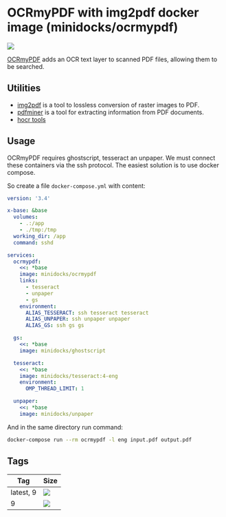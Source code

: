 OCRmyPDF with img2pdf docker image (minidocks/ocrmypdf)
=======================================================

![](https://raw.githubusercontent.com/jbarlow83/OCRmyPDF/master/docs/images/logo.svg?sanitize=true)

[OCRmyPDF](https://ocrmypdf.readthedocs.io/) adds an OCR text layer to scanned PDF files, allowing them to be searched.

Utilities
---------

- [img2pdf](https://gitlab.mister-muffin.de/josch/img2pdf) is a tool to lossless conversion of raster images to PDF.
- [pdfminer](https://github.com/pdfminer/pdfminer.six) is a tool for extracting information from PDF documents.
- [hocr tools](https://github.com/tmbdev/hocr-tools)

Usage
-----

OCRmyPDF requires ghostscript, tesseract an unpaper. We must connect these containers via the ssh protocol.
The easiest solution is to use docker compose.

So create a file `docker-compose.yml` with content:
```yaml
version: '3.4'

x-base: &base
  volumes:
    - .:/app
    - ./tmp:/tmp
  working_dir: /app
  command: sshd

services:
  ocrmypdf:
    <<: *base
    image: minidocks/ocrmypdf
    links:
      - tesseract
      - unpaper
      - gs
    environment:
      ALIAS_TESSERACT: ssh tesseract tesseract
      ALIAS_UNPAPER: ssh unpaper unpaper
      ALIAS_GS: ssh gs gs

  gs:
    <<: *base
    image: minidocks/ghostscript

  tesseract:
    <<: *base
    image: minidocks/tesseract:4-eng
    environment:
      OMP_THREAD_LIMIT: 1

  unpaper:
    <<: *base
    image: minidocks/unpaper
```

And in the same directory run command:
```bash
docker-compose run --rm ocrmypdf -l eng input.pdf output.pdf
```

Tags
----

 Tag         | Size
 ---         | ----
 latest, 9   | [![](https://images.microbadger.com/badges/image/minidocks/ocrmypdf.svg)](https://microbadger.com/images/minidocks/ocrmypdf)
 9           | [![](https://images.microbadger.com/badges/image/minidocks/ocrmypdf:9.svg)](https://microbadger.com/images/minidocks/ocrmypdf:9)
